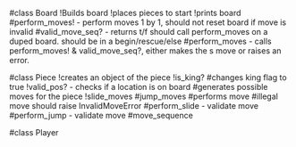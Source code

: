 #class Board
  !Builds board
  !places pieces to start
  !prints board
  #perform_moves! - perform moves 1 by 1, should not reset board if
   move is invalid
  #valid_move_seq? - returns t/f should call perform_moves on a duped board.
   should be in a begin/rescue/else
  #perform_moves - calls perform_moves! & valid_move_seq?, either makes the s
   move or raises an error.

#class Piece
  !creates an object of the piece
  !is_king?
  #changes king flag to true
  !valid_pos? - checks if a location is on board
  #generates possible moves for the piece
    !slide_moves
    #jump_moves
  #performs move
    #illegal move should raise InvalidMoveError
    #perform_slide - validate move
    #perform_jump - validate move
    #move_sequence

#class Player